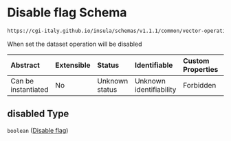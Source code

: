 # Disable flag Schema

```txt
https://cgi-italy.github.io/insula/schemas/v1.1.1/common/vector-operations-config.schema.json#/$defs/operationCommonProperties/properties/disabled
```

When set the dataset operation will be disabled

| Abstract            | Extensible | Status         | Identifiable            | Custom Properties | Additional Properties | Access Restrictions | Defined In                                                                                                           |
| :------------------ | :--------- | :------------- | :---------------------- | :---------------- | :-------------------- | :------------------ | :------------------------------------------------------------------------------------------------------------------- |
| Can be instantiated | No         | Unknown status | Unknown identifiability | Forbidden         | Allowed               | none                | [vector-operations-config.schema.json\*](schemas/common/vector-operations-config.schema.json) |

## disabled Type

`boolean` ([Disable flag](vector-operations-config-defs-dataset-operation-configuration-properties-disable-flag.md))

